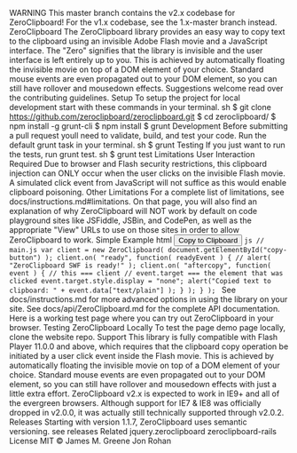 WARNING This master branch contains the v2.x codebase for ZeroClipboard! For the v1.x codebase, see the 1.x-master branch instead. ZeroClipboard The ZeroClipboard library provides an easy way to copy text to the clipboard using an invisible Adobe Flash movie and a JavaScript interface. The "Zero" signifies that the library is invisible and the user interface is left entirely up to you. This is achieved by automatically floating the invisible movie on top of a DOM element of your choice. Standard mouse events are even propagated out to your DOM element, so you can still have rollover and mousedown effects. Suggestions welcome read over the contributing guidelines. Setup To setup the project for local development start with these commands in your terminal. sh $ git clone https://github.com/zeroclipboard/zeroclipboard.git $ cd zeroclipboard/ $ npm install -g grunt-cli $ npm install $ grunt Development Before submitting a pull request youll need to validate, build, and test your code. Run the default grunt task in your terminal. sh $ grunt Testing If you just want to run the tests, run grunt test. sh $ grunt test Limitations User Interaction Required Due to browser and Flash security restrictions, this clipboard injection can ONLY occur when the user clicks on the invisible Flash movie. A simulated click event from JavaScript will not suffice as this would enable clipboard poisoning. Other Limitations For a complete list of limitations, see docs/instructions.md#limitations. On that page, you will also find an explanation of why ZeroClipboard will NOT work by default on code playground sites like JSFiddle, JSBin, and CodePen, as well as the appropriate "View" URLs to use on those sites in order to allow ZeroClipboard to work. Simple Example html <html> <body> <button id="copy-button" data-clipboard-text="Copy Me!" title="Click to copy me.">Copy to Clipboard</button> <script src="ZeroClipboard.js"></script> <script src="main.js"></script> </body> </html> ```js // main.js var client = new ZeroClipboard( document.getElementById("copy-button") ); client.on( "ready", function( readyEvent ) { // alert( "ZeroClipboard SWF is ready!" ); client.on( "aftercopy", function( event ) { // this === client // event.target === the element that was clicked event.target.style.display = "none"; alert("Copied text to clipboard: " + event.data["text/plain"] ); } ); } ); ``` See docs/instructions.md for more advanced options in using the library on your site. See docs/api/ZeroClipboard.md for the complete API documentation. Here is a working test page where you can try out ZeroClipboard in your browser. Testing ZeroClipboard Locally To test the page demo page locally, clone the website repo. Support This library is fully compatible with Flash Player 11.0.0 and above, which requires that the clipboard copy operation be initiated by a user click event inside the Flash movie. This is achieved by automatically floating the invisible movie on top of a DOM element of your choice. Standard mouse events are even propagated out to your DOM element, so you can still have rollover and mousedown effects with just a little extra effort. ZeroClipboard v2.x is expected to work in IE9+ and all of the evergreen browsers. Although support for IE7 & IE8 was officially dropped in v2.0.0, it was actually still technically supported through v2.0.2. Releases Starting with version 1.1.7, ZeroClipboard uses semantic versioning. see releases Related jquery.zeroclipboard zeroclipboard-rails License MIT © James M. Greene Jon Rohan